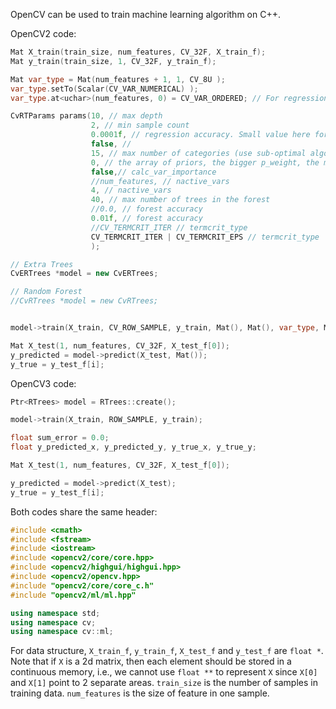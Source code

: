 OpenCV can be used to train machine learning algorithm on C++.

OpenCV2 code:
```cpp
Mat X_train(train_size, num_features, CV_32F, X_train_f);
Mat y_train(train_size, 1, CV_32F, y_train_f);

Mat var_type = Mat(num_features + 1, 1, CV_8U );
var_type.setTo(Scalar(CV_VAR_NUMERICAL) );
var_type.at<uchar>(num_features, 0) = CV_VAR_ORDERED; // For regression. If the task is classification, we need another option.

CvRTParams params(10, // max depth
                  2, // min sample count
                  0.0001f, // regression accuracy. Small value here for regression
                  false, // 
                  15, // max number of categories (use sub-optimal algorithm for larger numbers)
                  0, // the array of priors, the bigger p_weight, the more attention
                  false,// calc_var_importance
                  //num_features, // nactive_vars
                  4, // nactive_vars
                  40, // max number of trees in the forest
                  //0.0, // forest accuracy
                  0.01f, // forest accuracy
                  //CV_TERMCRIT_ITER // termcrit_type
                  CV_TERMCRIT_ITER | CV_TERMCRIT_EPS // termcrit_type
                  );

// Extra Trees
CvERTrees *model = new CvERTrees;

// Random Forest
//CvRTrees *model = new CvRTrees;


model->train(X_train, CV_ROW_SAMPLE, y_train, Mat(), Mat(), var_type, Mat(), params);

Mat X_test(1, num_features, CV_32F, X_test_f[0]);
y_predicted = model->predict(X_test, Mat());
y_true = y_test_f[i];
```
OpenCV3 code:
```cpp
Ptr<RTrees> model = RTrees::create();

model->train(X_train, ROW_SAMPLE, y_train);

float sum_error = 0.0;
float y_predicted_x, y_predicted_y, y_true_x, y_true_y;

Mat X_test(1, num_features, CV_32F, X_test_f[0]);

y_predicted = model->predict(X_test);
y_true = y_test_f[i];
```

Both codes share the same header:
```cpp
#include <cmath>
#include <fstream>
#include <iostream>
#include <opencv2/core/core.hpp>
#include <opencv2/highgui/highgui.hpp>
#include <opencv2/opencv.hpp>
#include "opencv2/core/core_c.h"
#include "opencv2/ml/ml.hpp"

using namespace std;
using namespace cv;
using namespace cv::ml;
```
For data structure, `X_train_f`, `y_train_f`, `X_test_f` and `y_test_f` are `float *`. Note that if `X` is a 2d matrix, then each element should be stored in a continuous memory, i.e., we cannot use `float **` to represent `X` since `X[0]` and `X[1]` point to 2 separate areas. `train_size` is the number of samples in training data. `num_features` is the size of feature in one sample.
